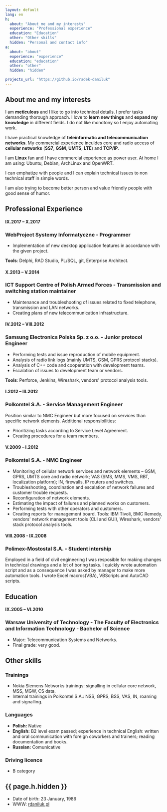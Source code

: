 ```yaml
---
layout: default
lang: en
h:
  about: "About me and my interests"
  experience: "Professional experience"
  education: "Education"
  other: "Other skills"
  hidden: "Personal and contact info"
a:
  about: "about"
  experience: "experience"
  education: "education"
  other: "other"
  hidden: "hidden"

projects_url: "https://github.io/radek-daniluk"
---
```


## <a name="about"></a>About me and my interests

I am **meticulous** and I like to go into technical details. I prefer tasks demanding thorough approach. I love to **learn new things** and **expand my knowledge** in different fields. I do not like monotony so I enjoy automating work.

I have practical knowledge of **teleinformatic and telecommunication networks**. My commercial experience inculdes core and radio access of **cellular networks** (**SS7**, **GSM**, **UMTS**, **LTE**) and **TCP/IP**.

I am **Linux** fan and I have commercial experience as power user. At home I am using: Ubuntu, Debian, ArchLinux and OpenWRT.

I can emphatize with people and I can explain technical issues to non technical staff in simple words.

I am also trying to become better person and value friendly people with good sense of humor.

## <a name="experience"></a>Professional Experience

#### IX.2017 – X.2017

### WebProject Systemy Informatyczne - **Programmer**

-   Implementation of new desktop application features in accordance with the given project.

**Tools**: Delphi, RAD Studio, PL/SQL, git, Enterprise Architect.

#### X.2013 – V.2014

### ICT Support Centre of Polish Armed Forces - **Transmission and switching station maintainer**

-   Maintenance	and troubleshooting of issues related to fixed telephone,	transmission and LAN networks.
-   Creating plans of new telecommunication infrastructure.

#### IV.2012 – VIII.2012

### Samsung Electronics Polska Sp. z o.o. - **Junior protocol Engineer**

-   Performing tests and issue reproduction of mobile equipment.
-   Analysis of radio link logs (mainly UMTS, GSM, GPRS protocol stacks).
-   Analysis of C++ code and cooperation with development teams.
-   Escalation of issues to development team or vendors.

**Tools**: Perforce, Jenkins, Wireshark, vendors' protocol analysis tools.

#### I.2012 – III.2012

### Polkomtel S.A. - **Service Management Engineer**

Position similar to NMC Engineer but more focused on services than specific network elements. Additional responsibilities:

-   Prioritizing tasks according to Service Level Agreement.
-   Creating procedures for a team members.

#### V.2009 – I.2012

### Polkomtel S.A. - **NMC Engineer**

-   Monitoring of cellular network services and network elements – GSM, GPRS, UMTS core and	radio network; VAS (SMS, MMS, VMS, RBT, localization platform); IN,	firewalls, IP routers and switches.
-   Troubleshooting, coordination and escalation of network failures and customer trouble requests.
-   Reconfiguration of network elements.
-   Estimating the impact of failures and planned works on customers.
-   Performing tests with other	operators and customers.
-   Creating reports for management board.
    Tools: IBM Tivoli, BMC Remedy, vendors' network management tools (CLI and GUI), Wireshark, vendors' stack protocol analysis tools.

#### VIII.2008 - IX.2008

### Polimex-Mostostal S.A. - **Student intership**

Employed in a field of civil engineering I was resposible for making changes in technical drawings and a lot of boring tasks. I quickly wrote automation script and as a consequence I was asked by manager to make more automation tools. I wrote Excel macros(VBA), VBScripts and AutoCAD scripts.

## <a name="education"></a>Education

#### IX.2005 – VI.2010

### Warsaw University of Technology - **The Faculty of Electronics and Information Technology** - Bachelor of Science

-   Major: Telecommunication Systems and Networks.
-   Final grade: very good.

## <a name="other"></a>Other skills

### Trainings

-   Nokia Siemens Networks trainings: signalling in cellular core network, MSS, MGW, CS data.
-   Internal trainings in Polkomtel S.A.: NSS, GPRS, BSS, VAS, IN, roaming and signalling.

### Languages

-   **Polish:** Native
-   **English:** B2 level exam passed; experience in technical English: written and oral communication with foreign coworkers and trainers; reading documentation and books.
-   **Russian:** Comunicative

### Driving licence

-   B category

## <a name="{{ page.a.hidden }}"></a>{{ page.h.hidden }}

-   Date of birth: 23 January, 1986
-   WWW: [rdaniluk.pl](https://rdaniluk.pl)
